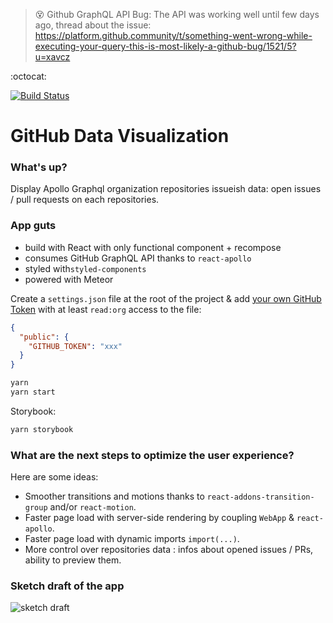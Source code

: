 > :dizzy_face: Github GraphQL API Bug: The API was working well until few days ago, thread about the issue: https://platform.github.community/t/something-went-wrong-while-executing-your-query-this-is-most-likely-a-github-bug/1521/5?u=xavcz

:octocat:

[![Build Status](https://travis-ci.org/xavcz/github-data-viz.svg?branch=master)](https://travis-ci.org/xavcz/github-data-viz)

# GitHub Data Visualization

### What's up?
Display Apollo Graphql organization repositories issueish data: open issues / pull requests on each repositories.

### App guts 
- build with React with only functional component + recompose
- consumes GitHub GraphQL API thanks to `react-apollo`
- styled with`styled-components`
- powered with Meteor

Create a `settings.json` file at the root of the project & add [your own GitHub Token](https://github.com/settings/tokens) with at least `read:org` access to the file:

```json
{
  "public": {
    "GITHUB_TOKEN": "xxx"
  }
}
```

```sh
yarn
yarn start
```

Storybook:
```sh
yarn storybook
```

### What are the next steps to optimize the user experience?
Here are some ideas:
- Smoother transitions and motions thanks to `react-addons-transition-group` and/or `react-motion`.
- Faster page load with server-side rendering by coupling `WebApp` & `react-apollo`.
- Faster page load with dynamic imports `import(...)`.
- More control over repositories data : infos about opened issues / PRs, ability to preview them.

### Sketch draft of the app
![sketch draft](https://d3uepj124s5rcx.cloudfront.net/items/1V3p2i121e21291w1k2P/draft.png?v=5c1b23d9)
